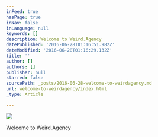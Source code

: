 ```yaml
---
inFeed: true
hasPage: true
inNav: false
inLanguage: null
keywords: []
description: Welcome to Weird.Agency
datePublished: '2016-06-28T01:16:51.982Z'
dateModified: '2016-06-28T01:16:29.132Z'
title: ''
author: []
authors: []
publisher: null
starred: false
sourcePath: _posts/2016-06-28-welcome-to-weirdagency.md
url: welcome-to-weirdagency/index.html
_type: Article

---
```

![](https://the-grid-user-content.s3-us-west-2.amazonaws.com/50239e34-f244-49e3-aeb8-89a3e9ba0ab6.png)

Welcome to Weird.Agency